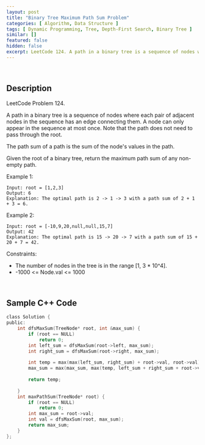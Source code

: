 ```yaml
---
layout: post
title: "Binary Tree Maximum Path Sum Problem"
categories: [ Algorithm, Data Structure ]
tags: [ Dynamic Programming, Tree, Depth-First Search, Binary Tree ]
similar: []
featured: false
hidden: false
excerpt: LeetCode 124. A path in a binary tree is a sequence of nodes where each pair of adjacent nodes in the sequence has an edge connecting them. A node can only appear in the sequence at most once. Note that the path does not need to pass through the root.
---
```


<br />

## Description

LeetCode Problem 124.

A path in a binary tree is a sequence of nodes where each pair of adjacent nodes in the sequence has an edge connecting them. A node can only appear in the sequence at most once. Note that the path does not need to pass through the root.

The path sum of a path is the sum of the node's values in the path.

Given the root of a binary tree, return the maximum path sum of any non-empty path.

Example 1: 
```
Input: root = [1,2,3]
Output: 6
Explanation: The optimal path is 2 -> 1 -> 3 with a path sum of 2 + 1 + 3 = 6.
```

Example 2: 
```
Input: root = [-10,9,20,null,null,15,7]
Output: 42
Explanation: The optimal path is 15 -> 20 -> 7 with a path sum of 15 + 20 + 7 = 42.
```

Constraints:
* The number of nodes in the tree is in the range [1, 3 * 10^4].
* -1000 <= Node.val <= 1000

<br />

## Sample C++ Code


```c
class Solution {
public:
    int dfsMaxSum(TreeNode* root, int &max_sum) {
        if (root == NULL)
            return 0;
        int left_sum = dfsMaxSum(root->left, max_sum);
        int right_sum = dfsMaxSum(root->right, max_sum);
        
        int temp = max(max(left_sum, right_sum) + root->val, root->val);
        max_sum = max(max_sum, max(temp, left_sum + right_sum + root->val));
        
        return temp;
        
    }
    int maxPathSum(TreeNode* root) {
        if (root == NULL)
            return 0;
        int max_sum = root->val;
        int val = dfsMaxSum(root, max_sum);
        return max_sum;
    }
};
```


